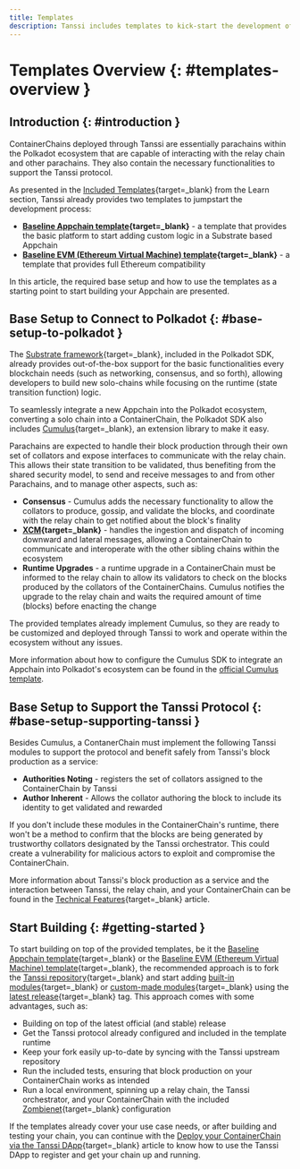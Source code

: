 ```yaml
---
title: Templates
description: Tanssi includes templates to kick-start the development of an Appchain, one for a Substrate-oriented runtime and another featuring full EVM (Ethereum) support.
---
```


# Templates Overview {: #templates-overview }

## Introduction {: #introduction }

ContainerChains deployed through Tanssi are essentially parachains within the Polkadot ecosystem that are capable of interacting with the relay chain and other parachains. They also contain the necessary functionalities to support the Tanssi protocol.

As presented in the [Included Templates](/learn/tanssi/included-templates#baseline-appchain-template){target=_blank} from the Learn section, Tanssi already provides two templates to jumpstart the development process:

- **[Baseline Appchain template](/learn/tanssi/included-templates/#baseline-appchain-template){target=_blank}** - a template that provides the basic platform to start adding custom logic in a Substrate based Appchain
- **[Baseline EVM (Ethereum Virtual Machine) template](/learn/tanssi/included-templates/#baseline-evm-template){target=_blank}** - a template that provides full Ethereum compatibility

In this article, the required base setup and how to use the templates as a starting point to start building your Appchain are presented.

## Base Setup to Connect to Polkadot {: #base-setup-to-polkadot }

The [Substrate framework](/learn/framework/overview/#substrate-framework){target=_blank}, included in the Polkadot SDK, already provides out-of-the-box support for the basic functionalities every blockchain needs (such as networking, consensus, and so forth), allowing developers to build new solo-chains while focusing on the runtime (state transition function) logic.

To seamlessly integrate a new Appchain into the Polkadot ecosystem, converting a solo chain into a ContainerChain, the Polkadot SDK also includes [Cumulus](https://github.com/paritytech/polkadot-sdk/tree/master/cumulus){target=_blank}, an extension library to make it easy.

Parachains are expected to handle their block production through their own set of collators and expose interfaces to communicate with the relay chain. This allows their state transition to be validated, thus benefiting from the shared security model, to send and receive messages to and from other Parachains, and to manage other aspects, such as:

- **Consensus** - Cumulus adds the necessary functionality to allow the collators to produce, gossip, and validate the blocks, and coordinate with the relay chain to get notified about the block's finality
- **[XCM](https://wiki.polkadot.network/docs/learn-xcm){target=_blank}** - handles the ingestion and dispatch of incoming downward and lateral messages, allowing a ContainerChain to communicate and interoperate with the other sibling chains within the ecosystem
- **Runtime Upgrades** - a runtime upgrade in a ContainerChain must be informed to the relay chain to allow its validators to check on the blocks produced by the collators of the ContainerChains. Cumulus notifies the upgrade to the relay chain and waits the required amount of time (blocks) before enacting the change

The provided templates already implement Cumulus, so they are ready to be customized and deployed through Tanssi to work and operate within the ecosystem without any issues.

More information about how to configure the Cumulus SDK to integrate an Appchain into Polkadot's ecosystem can be found in the [official Cumulus template](https://github.com/paritytech/polkadot-sdk/tree/master/cumulus/parachain-template).

## Base Setup to Support the Tanssi Protocol {: #base-setup-supporting-tanssi }

Besides Cumulus, a ContanerChain must implement the following Tanssi modules to support the protocol and benefit safely from Tanssi's block production as a service:

- **Authorities Noting** - registers the set of collators assigned to the ContainerChain by Tanssi
- **Author Inherent** - Allows the collator authoring the block to include its identity to get validated and rewarded

If you don't include these modules in the ContainerChain's runtime, there won't be a method to confirm that the blocks are being generated by trustworthy collators designated by the Tanssi orchestrator. This could create a vulnerability for malicious actors to exploit and compromise the ContainerChain.

More information about Tanssi's block production as a service and the interaction between Tanssi, the relay chain, and your ContainerChain can be found in the [Technical Features](/learn/tanssi/technical-features/#block-production-as-a-service){target=_blank} article.

## Start Building {: #getting-started }

To start building on top of the provided templates, be it the [Baseline Appchain template](/build/templates/substrate){target=_blank} or the [Baseline EVM (Ethereum Virtual Machine) template](/builders/build/templates/evm){target=_blank}, the recommended approach is to fork the [Tanssi repository](https://github.com/moondance-labs/tanssi){target=_blank} and start adding [built-in modules](/builders/build/local/adding-built-in-pallet/){target=_blank} or [custom-made modules](/builders/build/local/adding-custom-made-module/){target=_blank} using the [latest release](https://github.com/moondance-labs/tanssi/releases/latest){target=_blank} tag. This approach comes with some advantages, such as:

- Building on top of the latest official (and stable) release
- Get the Tanssi protocol already configured and included in the template runtime 
- Keep your fork easily up-to-date by syncing with the Tanssi upstream repository
- Run the included tests, ensuring that block production on your ContainerChain works as intended
- Run a local environment, spinning up a relay chain, the Tanssi orchestrator, and your ContainerChain with the included [Zombienet](https://paritytech.github.io/zombienet/){target=_blank} configuration

If the templates already cover your use case needs, or after building and testing your chain, you can continue with the [Deploy your ContainerChain via the Tanssi DApp](/builders/deploy-manage/dapp/deploy){target=_blank} article to know how to use the Tanssi DApp to register and get your chain up and running.
